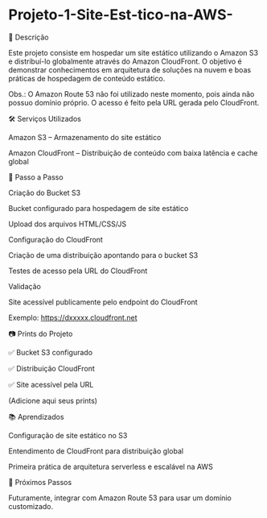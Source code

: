 # Projeto-1-Site-Est-tico-na-AWS-

📌 Descrição

Este projeto consiste em hospedar um site estático utilizando o Amazon S3 e distribuí-lo globalmente através do Amazon CloudFront.
O objetivo é demonstrar conhecimentos em arquitetura de soluções na nuvem e boas práticas de hospedagem de conteúdo estático.

Obs.: O Amazon Route 53 não foi utilizado neste momento, pois ainda não possuo domínio próprio. O acesso é feito pela URL gerada pelo CloudFront.

🛠️ Serviços Utilizados

Amazon S3 – Armazenamento do site estático

Amazon CloudFront – Distribuição de conteúdo com baixa latência e cache global

🚀 Passo a Passo

Criação do Bucket S3

Bucket configurado para hospedagem de site estático

Upload dos arquivos HTML/CSS/JS

Configuração do CloudFront

Criação de uma distribuição apontando para o bucket S3

Testes de acesso pela URL do CloudFront

Validação

Site acessível publicamente pelo endpoint do CloudFront

Exemplo: https://dxxxxx.cloudfront.net

📷 Prints do Projeto

✅ Bucket S3 configurado

✅ Distribuição CloudFront

✅ Site acessível pela URL

(Adicione aqui seus prints)

📚 Aprendizados

Configuração de site estático no S3

Entendimento de CloudFront para distribuição global

Primeira prática de arquitetura serverless e escalável na AWS

🔗 Próximos Passos

Futuramente, integrar com Amazon Route 53 para usar um domínio customizado.
